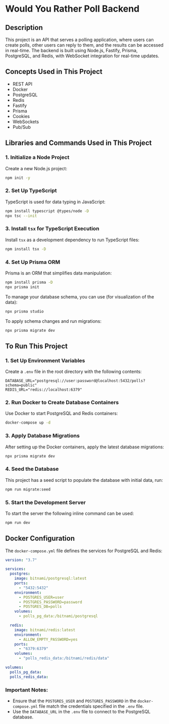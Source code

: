 # Would You Rather Poll Backend

## Description

This project is an API that serves a polling application, where users can create polls, other users can reply to them, and the results can be accessed in real-time. The backend is built using Node.js, Fastify, Prisma, PostgreSQL, and Redis, with WebSocket integration for real-time updates.

## Concepts Used in This Project

- REST API
- Docker
- PostgreSQL
- Redis
- Fastify
- Prisma
- Cookies
- WebSockets
- Pub/Sub

## Libraries and Commands Used in This Project

### 1. Initialize a Node Project

Create a new Node.js project:

```bash
npm init -y
```

### 2. Set Up TypeScript

TypeScript is used for data typing in JavaScript:

```bash
npm install typescript @types/node -D
npx tsc --init
```

### 3. Install `tsx` for TypeScript Execution

Install `tsx` as a development dependency to run TypeScript files:

```bash
npm install tsx -D
```

### 4. Set Up Prisma ORM

Prisma is an ORM that simplifies data manipulation:

```bash
npm install prisma -D
npx prisma init
```

To manage your database schema, you can use (for visualization of the data):

```bash
npx prisma studio
```

To apply schema changes and run migrations:

```bash
npx prisma migrate dev
```

## To Run This Project

### 1. Set Up Environment Variables

Create a `.env` file in the root directory with the following contents:

```env
DATABASE_URL="postgresql://user:password@localhost:5432/polls?schema=public"
REDIS_URL="redis://localhost:6379"
```

### 2. Run Docker to Create Database Containers

Use Docker to start PostgreSQL and Redis containers:

```bash
docker-compose up -d
```

### 3. Apply Database Migrations

After setting up the Docker containers, apply the latest database migrations:

```bash
npx prisma migrate dev
```

### 4. Seed the Database

This project has a seed script to populate the database with initial data, run:

```bash
npm run migrate:seed
```

### 5. Start the Development Server

To start the server the following inline command can be used:

```bash
npm run dev
```

## Docker Configuration

The `docker-compose.yml` file defines the services for PostgreSQL and Redis:

```yaml
version: "3.7"

services:
  postgres:
    image: bitnami/postgresql:latest
    ports:
      - "5432:5432"
    environment:
      - POSTGRES_USER=user
      - POSTGRES_PASSWORD=password
      - POSTGRES_DB=polls
    volumes:
      - polls_pg_data:/bitnami/postgresql

  redis:
    image: bitnami/redis:latest
    environment:
      - ALLOW_EMPTY_PASSWORD=yes
    ports:
      - "6379:6379"
    volumes:
      - "polls_redis_data:/bitnami/redis/data"

volumes:
  polls_pg_data:
  polls_redis_data:
```

### Important Notes:

- Ensure that the `POSTGRES_USER` and `POSTGRES_PASSWORD` in the `docker-compose.yml` file match the credentials specified in the `.env` file.
- Use the `DATABASE_URL` in the `.env` file to connect to the PostgreSQL database.
